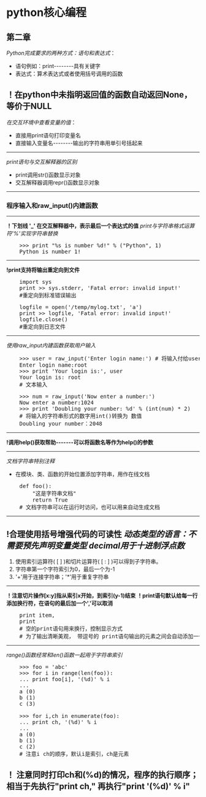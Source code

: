 # python核心编程
## 第二章

*Python完成要求的两种方式：语句和表达式*：

* 语句例如：print--------具有关键字
* 表达式：算术表达式或者使用括号调用的函数

**！在python中未指明返回值的函数自动返回None，等价于NULL**
----------------------------------------------
*在交互环境中查看变量的值*：

* 直接用print语句打印变量名
* 直接输入变量名--------输出的字符串用单引号括起来

----------------------------------------------
*print语句与交互解释器的区别*

* print调用str()函数显示对象
* 交互解释器调用repr()函数显示对象

-----------------------------------------------
### 程序输入和raw_input()内建函数
-----------------------------------------------
**！下划线 '_' 在交互解释器中，表示最后一个表达式的值**
*print与字符串格式运算符'%'实现字符串替换*
<pre>
	>>> print "%s is number %d!" % ("Python", 1)
	Python is number 1!
</pre>
------------------------------------------------
**!print支持将输出重定向到文件**
<pre>
	import sys
	print >> sys.stderr, 'Fatal error: invalid input!'
 	#重定向到标准错误输出
</pre>

<pre>
	logfile = open('/temp/mylog.txt', 'a')
	print >> logfile, 'Fatal error: invalid input!'
	logfile.close()
	#重定向到日志文件
</pre>
------------------------
*使用raw_input内建函数获取用户输入*
<pre>
	>>> user = raw_input('Enter login name:') # 将输入付给user变量
	Enter login name:root
	>>> print 'Your login is:', user
	Your login is: root
	# 文本输入
</pre>

<pre>
	>>> num = raw_input('Now enter a number:')
	Now enter a number:1024
	>>> print 'Doubling your number: %d' % (int(num) * 2) 
	# 将输入的字符串形式的数字用int()转换为 数值
	Doubling your number：2048
</pre>
-------------------------------------------------------
**!调用help()获取帮助-------可以将函数名等作为help()的参数**

--------------------------------------------------------
*文档字符串特别注释*
- 在模块、类、函数的开始位置添加字符串，用作在线文档
<pre>
	def foo():
		"这是字符串文档"
		return True
	# 文档字符串可以在运行时访问，也可以用来自动生成文档
</pre>
-----------------------------------------------------------
**!合理使用括号增强代码的可读性**
*动态类型的语言：不需要预先声明变量类型*
*decimal用于十进制浮点数*
----------------------
1. 使用索引运算符( [ ] )和切片运算符( [ : ] )可以得到子字符串。
2. 字符串第一个字符索引为0，最后一个为-1
3. '+'用于连接字符串；'*'用于重复字符串
-----------------
**！注意切片操作[x:y]指从索引x开始，到索引(y-1)结束**
**！print语句默认给每一行添加换行符，在语句的最后加一个','可以取消**
<pre>
	print item,
	print
	# 空的print语句用来换行，控制显示方式
	# 为了输出清晰美观， 带逗号的 print语句输出的元素之间会自动添加一个空格
</pre>
---------------
*range()函数经常和len()函数一起用于字符串索引*
<pre>
	>>> foo = 'abc'
	>>> for i in range(len(foo)):
	... print foo[i], '(%d)' % i
	...
	a (0)
	b (1)
	c (3)

	>>> for i,ch in enumerate(foo):
	... print ch, '(%d)' % i
	...
	a (0)
	b (1)
	c (2)
	# 注意i ch的顺序，默认i是索引，ch是元素
</pre>
**！ 注意同时打印ch和(%d)的情况，程序的执行顺序；相当于先执行"print ch," 再执行"print '(%d)' % i"**
------------------

